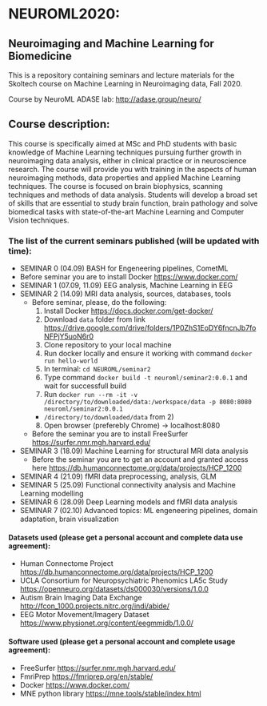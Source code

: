 # NEUROML2020:
## Neuroimaging and Machine Learning for Biomedicine
This is a repository containing seminars and lecture materials for the Skoltech course on Machine Learning in Neuroimaging data, Fall 2020.

Course by NeuroML ADASE lab: http://adase.group/neuro/

## Course description:
This course is specifically aimed at MSc and PhD students with basic knowledge of Machine Learning techniques pursuing further growth in neuroimaging data analysis, either in clinical practice or in neuroscience research. The course will provide you with training in the aspects of human neuroimaging methods, data properties and applied Machine Learning techniques. The course is focused on brain biophysics, scanning techniques and methods of data analysis. Students will develop a broad set of skills that are essential to study brain function, brain pathology and solve biomedical tasks with state-of-the-art Machine Learning and Computer Vision techniques.​


### The list of the current seminars published (will be updated with time):
* SEMINAR 0 (04.09) BASH for Engeneering pipelines, CometML
 * Before seminar you are to install Docker https://www.docker.com/
* SEMINAR 1 (07.09, 11.09) EEG analysis, Machine Learning in EEG
* SEMINAR 2 (14.09) MRI data analysis, sources, databases, tools 
  * Before seminar, please, do the following:
    1) Install Docker https://docs.docker.com/get-docker/
    2) Download `data` folder from link https://drive.google.com/drive/folders/1P0ZhS1EoDY6fncnJb7foNFPjY5uoN6r0
    3) Clone repository to your local machine
    4) Run docker locally and ensure it working with command `docker run hello-world`
    5) In terminal: `cd NEUROML/seminar2`
    6) Type command `docker build -t neuroml/seminar2:0.0.1` and wait for successfull build
    7) Run `docker run --rm -it -v /directory/to/downloaded/data:/workspace/data -p 8080:8080 neuroml/seminar2:0.0.1`
    * `/directory/to/downloaded/data` from 2)
    8) Open browser (preferebly Chrome) -> localhost:8080
  * Before the seminar you are to install FreeSurfer https://surfer.nmr.mgh.harvard.edu/
* SEMINAR 3 (18.09) Machine Learning for structural MRI data analysis
  * Before the seminar you are to get an account and granted access here https://db.humanconnectome.org/data/projects/HCP_1200
* SEMINAR 4 (21.09) fMRI data preprocessing, analysis, GLM
* SEMINAR 5 (25.09) Functional connectivity analysis and Machine Learning modelling
* SEMINAR 6 (28.09) Deep Learning models and fMRI data analysis
* SEMINAR 7 (02.10) Advanced topics: ML engeneering pipelines, domain adaptation, brain visualization

#### Datasets used (please get a personal account and complete data use agreement):
* Human Connectome Project https://db.humanconnectome.org/data/projects/HCP_1200
* UCLA Consortium for Neuropsychiatric Phenomics LA5c Study https://openneuro.org/datasets/ds000030/versions/1.0.0
* Autism Brain Imaging Data Exchange http://fcon_1000.projects.nitrc.org/indi/abide/
* EEG Motor Movement/Imagery Dataset https://www.physionet.org/content/eegmmidb/1.0.0/

#### Software used (please get a personal account and complete usage agreement):
* FreeSurfer https://surfer.nmr.mgh.harvard.edu/
* FmriPrep https://fmriprep.org/en/stable/
* Docker https://www.docker.com/
* MNE python library https://mne.tools/stable/index.html
